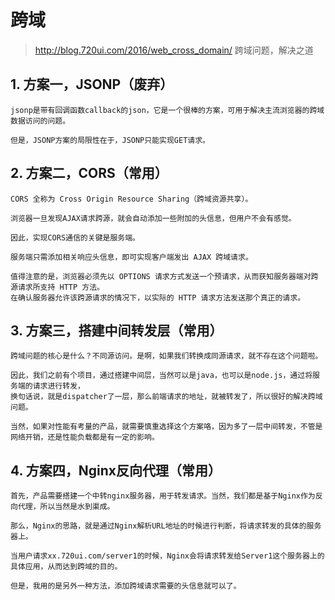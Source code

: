 # 跨域
> http://blog.720ui.com/2016/web_cross_domain/  跨域问题，解决之道  

## 1. 方案一，JSONP（废弃）
```
jsonp是带有回调函数callback的json，它是一个很棒的方案，可用于解决主流浏览器的跨域数据访问的问题。

但是，JSONP方案的局限性在于，JSONP只能实现GET请求。
```

## 2. 方案二，CORS（常用）
```
CORS 全称为 Cross Origin Resource Sharing（跨域资源共享）。

浏览器一旦发现AJAX请求跨源，就会自动添加一些附加的头信息，但用户不会有感觉。

因此，实现CORS通信的关键是服务端。

服务端只需添加相关响应头信息，即可实现客户端发出 AJAX 跨域请求。

值得注意的是，浏览器必须先以 OPTIONS 请求方式发送一个预请求，从而获知服务器端对跨源请求所支持 HTTP 方法。
在确认服务器允许该跨源请求的情况下，以实际的 HTTP 请求方法发送那个真正的请求。
```

## 3. 方案三，搭建中间转发层（常用）
```
跨域问题的核心是什么？不同源访问。是啊，如果我们转换成同源请求，就不存在这个问题啦。

因此，我们之前有个项目，通过搭建中间层，当然可以是java，也可以是node.js，通过将服务端的请求进行转发，
换句话说，就是dispatcher了一层，那么前端请求的地址，就被转发了，所以很好的解决跨域问题。

当然，如果对性能有考量的产品，就需要慎重选择这个方案咯，因为多了一层中间转发，不管是网络开销，还是性能负载都是有一定的影响。
```

## 4. 方案四，Nginx反向代理（常用）
```
首先，产品需要搭建一个中转nginx服务器，用于转发请求。当然，我们都是基于Nginx作为反向代理，所以当然是水到渠成。

那么，Nginx的思路，就是通过Nginx解析URL地址的时候进行判断，将请求转发的具体的服务器上。

当用户请求xx.720ui.com/server1的时候，Nginx会将请求转发给Server1这个服务器上的具体应用，从而达到跨域的目的。

但是，我用的是另外一种方法，添加跨域请求需要的头信息就可以了。
```

